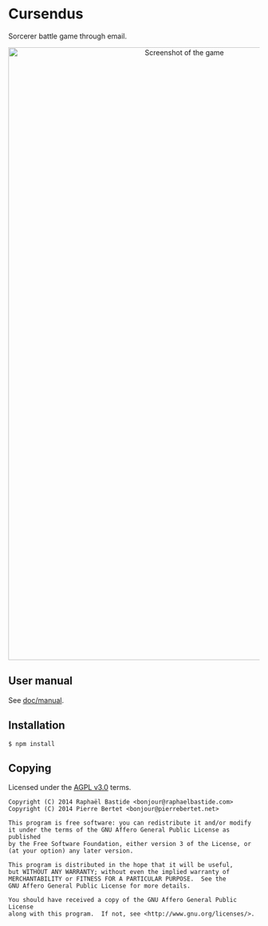 # Cursendus

Sorcerer battle game through email.

<p align="center"><img width="690" height="1226" alt="Screenshot of the game" src="http://cursend.us/img/screenshot-1.gif"></p>

## User manual

See [doc/manual](https://github.com/bpierre/cursendus/blob/master/doc/manual).

## Installation

```
$ npm install
```

## Copying

Licensed under the [AGPL v3.0](http://choosealicense.com/licenses/agpl-3.0/) terms.

```
Copyright (C) 2014 Raphaël Bastide <bonjour@raphaelbastide.com>
Copyright (C) 2014 Pierre Bertet <bonjour@pierrebertet.net>

This program is free software: you can redistribute it and/or modify
it under the terms of the GNU Affero General Public License as published
by the Free Software Foundation, either version 3 of the License, or
(at your option) any later version.

This program is distributed in the hope that it will be useful,
but WITHOUT ANY WARRANTY; without even the implied warranty of
MERCHANTABILITY or FITNESS FOR A PARTICULAR PURPOSE.  See the
GNU Affero General Public License for more details.

You should have received a copy of the GNU Affero General Public License
along with this program.  If not, see <http://www.gnu.org/licenses/>.
```
